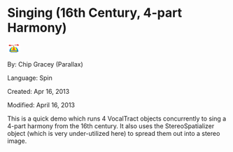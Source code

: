# Singing (16th Century, 4-part Harmony)

![logo_icon.gif](logo_icon.gif)

By: Chip Gracey (Parallax)

Language: Spin

Created: Apr 16, 2013

Modified: April 16, 2013

This is a quick demo which runs 4 VocalTract objects concurrently to sing a 4-part harmony from the 16th century. It also uses the StereoSpatializer object (which is very under-utilized here) to spread them out into a stereo image.
